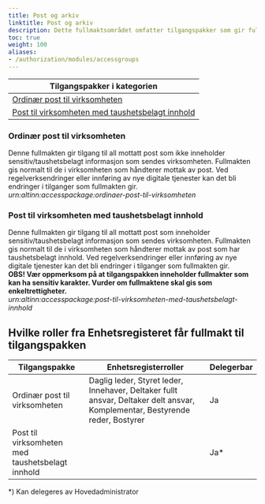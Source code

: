```yaml
---
title: Post og arkiv
linktitle: Post og arkiv
description: Dette fullmaktsområdet omfatter tilgangspakker som gir fullmakter til post til virksomheten fra det offentlige. Ved regelverksendringer eller innføring av nye digitale tjenester kan det bli endringer i tilganger som fullmaktene gir.
toc: true
weight: 100
aliases:
- /authorization/modules/accessgroups
---
```


|**Tilgangspakker i kategorien**|
|---|
|[Ordinær post til virksomheten](#ordinær-post-til-virksomheten)|
|[Post til virksomheten med taushetsbelagt innhold](#post-til-virksomheten-med-taushetsbelagt-innhold)|

### Ordinær post til virksomheten
Denne fullmakten gir tilgang til all mottatt post som ikke inneholder sensitiv/taushetsbelagt informasjon som sendes virksomheten. Fullmakten gis normalt til de i virksomheten som håndterer mottak av post. Ved regelverksendringer eller innføring av nye digitale tjenester kan det bli endringer i tilganger som fullmakten gir.  
*urn:altinn:accesspackage:ordinaer-post-til-virksomheten*

### Post til virksomheten med taushetsbelagt innhold
Denne fullmakten gir tilgang til all mottatt post som inneholder sensitiv/taushetsbelagt informasjon som sendes virksomheten. Fullmakten gis normalt til de i virksomheten som håndterer mottak av post som har taushetsbelagt innhold. Ved regelverksendringer eller innføring av nye digitale tjenester kan det bli endringer i tilganger som fullmakten gir.  
**OBS! Vær oppmerksom på at tilgangspakken inneholder fullmakter som kan ha sensitiv karakter. Vurder om fullmaktene skal gis som enkeltrettigheter.**  
*urn:altinn:accesspackage:post-til-virksomheten-med-taushetsbelagt-innhold*

## Hvilke roller fra Enhetsregisteret får fullmakt til tilgangspakken
|**Tilgangspakke**|**Enhetsregisterroller**|**Delegerbar**|
|---|---|---|
|Ordinær post til virksomheten|Daglig leder, Styret leder, Innehaver, Deltaker fullt ansvar, Deltaker delt ansvar, Komplementar, Bestyrende reder, Bostyrer|Ja|
|Post til virksomheten med taushetsbelagt innhold||Ja*|

*) Kan delegeres av Hovedadministrator
